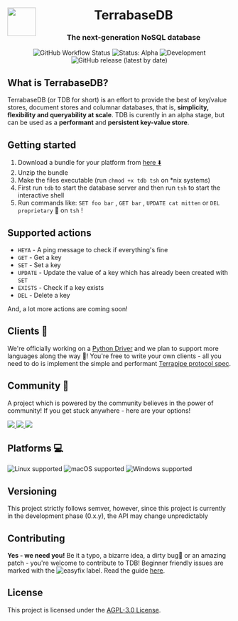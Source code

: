 <html>
<div align="center">
<img src="https://raw.githubusercontent.com/terrabasedb/docs/master/docs/assets/img/favicon.ico" height=64 width=64 style="float:left">
<h1>Terrabase<b>DB</b></h1><h3>The next-generation NoSQL database</h3>

![GitHub Workflow Status](https://img.shields.io/github/workflow/status/terrabasedb/terrabase/Tests?style=flat-square) ![Status: Alpha](https://img.shields.io/badge/status-alpha-critical?style=flat-square) ![Development](https://img.shields.io/badge/development-actively%20developed-32CD32?style=flat-square) ![GitHub release (latest by date)](https://img.shields.io/github/v/tag/terrabasedb/terrabase.svg?style=flat-square)

</div>
</html>

## What is TerrabaseDB?

TerrabaseDB (or TDB for short) is an effort to provide the best of key/value stores, document stores and columnar databases, that is, **simplicity, flexibility and queryability at scale**. TDB is curently in an alpha stage, but can be used as a **performant** and **persistent key-value store**.

## Getting started

1. Download a bundle for your platform from [here ⬇️ ](https://github.com/terrabasedb/terrabase/releases)
2. Unzip the bundle
3. Make the files executable (run `chmod +x tdb tsh` on *nix systems)
4. First run `tdb` to start the database server and then run `tsh` to start the interactive shell
5. Run commands like: `SET foo bar` , `GET bar` , `UPDATE cat mitten` or `DEL proprietary` 🤪 on `tsh` !

## Supported actions

* `HEYA` - A ping message to check if everything's fine
* `GET` - Get a key
* `SET` - Set a key
* `UPDATE` - Update the value of a key which has already been created with `SET`
* `EXISTS` - Check if a key exists
* `DEL` - Delete a key

And, a lot more actions are coming soon!

## Clients 🔌

We're officially working on a [Python Driver](https://github.com/terrabasedb/python-driver) and we plan to support more languages along the way 🎉! You're free to write your own clients - all you need to do is implement the simple and performant [Terrapipe protocol spec](https://git.io/JJZ4Z).

## Community 👐

A project which is powered by the community believes in the power of community! If you get stuck anywhere - here are your options!
<html>
<a href="https://gitter.im/terrabasehq/community"><img src="https://img.shields.io/badge/chat%20on-gitter-ed1965?logo=gitter&style=flat-square"></img>
</a>
<a href="https://join.slack.com/t/terrabasedb/shared_invite/zt-fnkfgzf7-~WO~RzGUUvTiYV4iPAMiiQ"><img src="https://img.shields.io/badge/discuss%20on-slack-4A154B?logo=slack&style=flat-square"></img>
</a><a href="https://discord.gg/QptWFdx"><img src="https://img.shields.io/badge/talk-on%20discord-7289DA?logo=discord&style=flat-square"></img></a>
</html>

## Platforms 💻

![Linux supported](https://img.shields.io/badge/Linux%20x86__64-supported%20✓-228B22?style=flat-square&logo=linux) ![macOS supported](https://img.shields.io/badge/macOS%20x86__64-supported%20✓-228B22?style=flat-square&logo=apple) ![Windows supported](https://img.shields.io/badge/Windows%20x86__64-supported%20✓-228B22?style=flat-square&logo=windows)

## Versioning 

This project strictly follows semver, however, since this project is currently in the development phase (0.x.y), the API may change unpredictably

## Contributing

**Yes - we need you!** Be it a typo, a bizarre idea, a dirty bug🐞 or an amazing patch - you're welcome to contribute to TDB! Beginner friendly issues are marked with the ![easyfix](https://img.shields.io/badge/easyfix-C71585) label. Read the guide [here](./CONTRIBUTING.md).


## License

This project is licensed under the [AGPL-3.0 License](./LICENSE).
